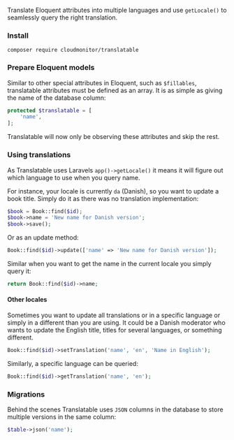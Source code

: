 Translate Eloquent attributes into multiple languages and use `getLocale()` to seamlessly query the right translation.

### Install

```shell
composer require cloudmonitor/translatable
```

### Prepare Eloquent models

Similar to other special attributes in Eloquent, such as `$fillables`, translatable attributes must be defined as an array. It is as simple as giving the name of the database column:

```php
protected $translatable = [
    'name',
];
```

Translatable will now only be observing these attributes and skip the rest.

### Using translations

As Translatable uses Laravels `app()->getLocale()` it means it will figure out which language to use when you query name.

For instance, your locale is currently `da` (Danish), so you want to update a book title. Simply do it as there was no translation implementation:

```php
$book = Book::find($id);
$book->name = 'New name for Danish version';
$book->save();
```

Or as an update method:

```php
Book::find($id)->update(['name' => 'New name for Danish version']);
```

Similar when you want to get the name in the current locale you simply query it:

```php
return Book::find($id)->name;
```

#### Other locales

Sometimes you want to update all translations or in a specific language or simply in a different than you are using. It could be a Danish moderator who wants to update the English title, titles for several languages, or something different.

```php
Book::find($id)->setTranslation('name', 'en', 'Name in English');
```

Similarly, a specific language can be queried:

```php
Book::find($id)->getTranslation('name', 'en');
```

### Migrations

Behind the scenes Translatable uses `JSON` columns in the database to store multiple versions in the same column:

```php
$table->json('name');
```
